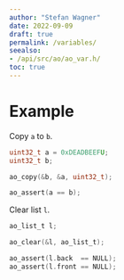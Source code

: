 ```yaml
---
author: "Stefan Wagner"
date: 2022-09-09
draft: true
permalink: /variables/
seealso:
- /api/src/ao/ao_var.h/
toc: true
---
```


# Example

Copy `a` to `b`.

```c
uint32_t a = 0xDEADBEEFU;
uint32_t b;
```

```c
ao_copy(&b, &a, uint32_t);
```

```c
ao_assert(a == b);
```

Clear list `l`.

```c
ao_list_t l;
```

```c
ao_clear(&l, ao_list_t);
```

```c
ao_assert(l.back  == NULL);
ao_assert(l.front == NULL);
```
